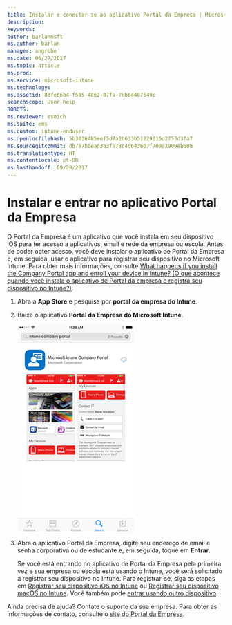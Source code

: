 ```yaml
---
title: Instalar e conectar-se ao aplicativo Portal da Empresa | Microsoft Docs
description: 
keywords: 
author: barlanmsft
ms.author: barlan
manager: angrobe
ms.date: 06/27/2017
ms.topic: article
ms.prod: 
ms.service: microsoft-intune
ms.technology: 
ms.assetid: 8dfe66b4-f585-4862-87fa-7dbb4487549c
searchScope: User help
ROBOTS: 
ms.reviewer: esmich
ms.suite: ems
ms.custom: intune-enduser
ms.openlocfilehash: 5b3036485eef5d7a2b633b51229015d2f53d3fa7
ms.sourcegitcommit: db7a7bbead3a3fa78c4d643607f709a2909eb608
ms.translationtype: HT
ms.contentlocale: pt-BR
ms.lasthandoff: 09/28/2017
---
```

# <a name="install-and-sign-in-to-the-company-portal-app"></a>Instalar e entrar no aplicativo Portal da Empresa

O Portal da Empresa é um aplicativo que você instala em seu dispositivo iOS para ter acesso a aplicativos, email e rede da empresa ou escola.  Antes de poder obter acesso, você deve instalar o aplicativo de Portal da Empresa e, em seguida, usar o aplicativo para registrar seu dispositivo no Microsoft Intune. Para obter mais informações, consulte [What happens if you install the Company Portal app and enroll your device in Intune? (O que acontece quando você instala o aplicativo de Portal da empresa e registra seu dispositivo no Intune?)](what-happens-if-you-install-the-company-portal-app-and-enroll-your-device-in-intune-ios.md).

1.  Abra a **App Store** e pesquise por **portal da empresa do Intune**.

2.  Baixe o aplicativo **Portal da Empresa do Microsoft Intune**.

    ![Baixe o aplicativo Portal da Empresa do Intune](./media/ios-cpinstall-1-cpinstore.png)

3.  Abra o aplicativo Portal da Empresa, digite seu endereço de email e senha corporativa ou de estudante e, em seguida, toque em **Entrar**.

    Se você está entrando no aplicativo de Portal da Empresa pela primeira vez e sua empresa ou escola está usando o Intune, você será solicitado a registrar seu dispositivo no Intune. Para registrar-se, siga as etapas em [Registrar seu dispositivo iOS no Intune](enroll-your-device-in-intune-ios.md) ou [Registrar seu dispositivo macOS no Intune](enroll-your-device-in-intune-macos.md). Você também pode [entrar usando outro dispositivo](https://docs.microsoft.com/intune-user-help/sign-in-to-the-company-portal#signing-in-from-another-device). 

Ainda precisa de ajuda? Contate o suporte da sua empresa. Para obter as informações de contato, consulte o [site do Portal da Empresa](https://portal.manage.microsoft.com).
